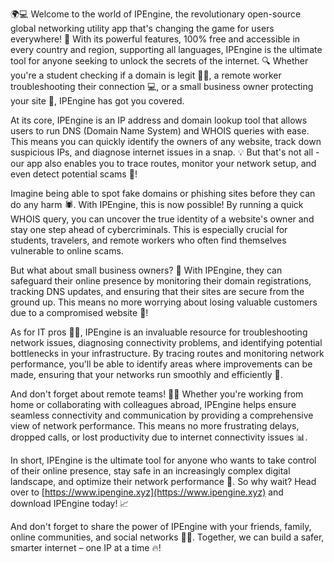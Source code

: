 🌍💻 Welcome to the world of IPEngine, the revolutionary open-source global networking utility app that's changing the game for users everywhere! 🚀 With its powerful features, 100% free and accessible in every country and region, supporting all languages, IPEngine is the ultimate tool for anyone seeking to unlock the secrets of the internet. 🔍 Whether you're a student checking if a domain is legit 👩‍🎓, a remote worker troubleshooting their connection 💻, or a small business owner protecting your site 🏢, IPEngine has got you covered.

At its core, IPEngine is an IP address and domain lookup tool that allows users to run DNS (Domain Name System) and WHOIS queries with ease. This means you can quickly identify the owners of any website, track down suspicious IPs, and diagnose internet issues in a snap. 💡 But that's not all - our app also enables you to trace routes, monitor your network setup, and even detect potential scams 🚨!

Imagine being able to spot fake domains or phishing sites before they can do any harm 🕷️. With IPEngine, this is now possible! By running a quick WHOIS query, you can uncover the true identity of a website's owner and stay one step ahead of cybercriminals. This is especially crucial for students, travelers, and remote workers who often find themselves vulnerable to online scams.

But what about small business owners? 💼 With IPEngine, they can safeguard their online presence by monitoring their domain registrations, tracking DNS updates, and ensuring that their sites are secure from the ground up. This means no more worrying about losing valuable customers due to a compromised website 🚫!

As for IT pros 👨‍💻, IPEngine is an invaluable resource for troubleshooting network issues, diagnosing connectivity problems, and identifying potential bottlenecks in your infrastructure. By tracing routes and monitoring network performance, you'll be able to identify areas where improvements can be made, ensuring that your networks run smoothly and efficiently 🚀.

And don't forget about remote teams! 💼🌐 Whether you're working from home or collaborating with colleagues abroad, IPEngine helps ensure seamless connectivity and communication by providing a comprehensive view of network performance. This means no more frustrating delays, dropped calls, or lost productivity due to internet connectivity issues 📊.

In short, IPEngine is the ultimate tool for anyone who wants to take control of their online presence, stay safe in an increasingly complex digital landscape, and optimize their network performance 💪. So why wait? Head over to [https://www.ipengine.xyz](https://www.ipengine.xyz) and download IPEngine today! 📈

And don't forget to share the power of IPEngine with your friends, family, online communities, and social networks 👫🌐. Together, we can build a safer, smarter internet – one IP at a time 🔥!